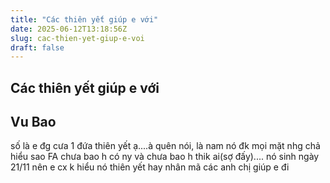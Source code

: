 ```yaml
---
title: "Các thiên yết giúp e với"
date: 2025-06-12T13:18:56Z
slug: cac-thien-yet-giup-e-voi
draft: false
---
```


## Các thiên yết giúp e với

## Vu Bao

số là e đg cưa 1 đứa thiên yết ạ....à quên nói, là nam
nó đk mọi mặt nhg chả hiểu sao FA chưa bao h có ny và chưa bao h thik ai(sợ đấy)....
nó sinh ngày 21/11 nên e cx k hiểu nó thiên yết hay nhân mã 
các anh chị giúp e đi